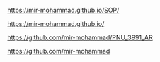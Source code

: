 
https://mir-mohammad.github.io/SOP/

https://mir-mohammad.github.io/

https://github.com/mir-mohammad/PNU_3991_AR

https://github.com/mir-mohammad
